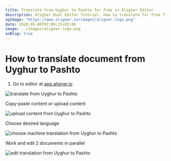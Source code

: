 ```yaml
---
title: Translate from Uyghur to Pashto for free in Aligner Editor
description: Aligner Dual Editor Tutorial. How to translate for free from Uyghur to Pashto. Aligner is multilingual document management platform. 
ogImage: "https://www.aligner.io/images/aligner-logo.png"
date: 2020-05-06T07:09:21+03:00
image: ../images/aligner-logo.png
onBlog: true
---
```


# How to translate document from Uyghur to Pashto

1. Go to editor at [app.aligner.io](https://app.aligner.io "Aligner App web page")

![translate from Uyghur to Pashto](../aligner-blank-editor.png "translate from Uyghur to Pashto")

Copy-paste content or upload content

![upload content from Uyghur to Pashto](../aligner-uploaded-document.png "upload content from Uyghur to Pashto")

Choose desired language

![choose machine translation from Uyghur to Pashto](../aligner-language-dropdown.png "choose machine translation from Uyghur to Pashto")

Work and edit 2 documents in parallel

![edit translation from Uyghur to Pashto](../aligner-double-sitded-editor.png "edit translation from Uyghur to Pashto")

